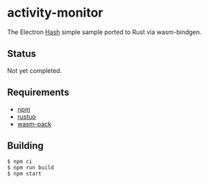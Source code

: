 # activity-monitor

The Electron [Hash](https://github.com/electron/simple-samples/tree/master/activity-monitor) simple sample ported to Rust via wasm-bindgen.

## Status

Not yet completed.

## Requirements

- [npm](https://nodejs.org/en/download/)
- [rustup](https://rustup.rs/)
- [wasm-pack](https://rustwasm.github.io/wasm-pack/)

## Building

```
$ npm ci
$ npm run build
$ npm start
```

